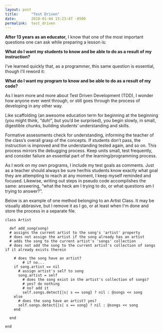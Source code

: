 ```yaml
---
layout: post
title:      "Test Driven"
date:       2018-01-04 13:23:47 -0500
permalink:  test_driven
---
```



**After 13 years as an educator,** I know that one of the most important questions one can ask while preparing a lesson is:

**What do I want my students to know and be able to do as a result of my instruction?**

I’ve learned quickly that, as a programmer,  this same question is essential, though I’ll reword it: 

**What do I want my program to know and be able to do as a result of my code?**

As I learn more and more about Test Driven Development (TDD), I wonder how anyone ever went through, or still goes through the process of developing in any other way.

Like scaffolding (an awesome education term for beginning at the beginning (you might think, “duh!”, but you’d be surprised), you begin slowly, in small, digestible chunks, building students’ understanding and skills.

Formative assessments check for understanding, informing the teacher of the class’s overall grasp of the concepts. If students don’t pass, the instruction is improved and the understanding tested again, and so on. This process mirrors the debugging process. Keep units small, test frequently, and consider failure an essential part of the learning/programming process.

As I work on my own programs, I include my test goals as comments. Just as a teacher should always be sure her/his students know exactly what goal they are attempting to reach at any moment, I keep myself reminded and focused. Likewise, writing out steps in pseudo code accomplishes the same: answering, “what the heck am I trying to do, or what questions am I trying to answer?”.

Below is an example of one method belonging to an Artist Class. It may be  visually abbrasive, but I remove it as I go, or at least when I'm done and store the process in a separate file.
```
class Artist

  def add_song(song)
  # assigns the current artist to the song's 'artist' property
  # does not assign the artist if the song already has an artist
  # adds the song to the current artist's 'songs' collection
  # does not add the song to the current artist's collection of songs if it already exists therein

    # does the song have an artist?
		# if no...
    if song.artist == nil
      # assign artist's self to song
      song.artist = self
        # does the song exist in the artist's collection of songs?
        # yes? do nothing
        # no? add it
        self.songs.detect{|s| s == song} ? nil : @songs << song
    else
      # does the song have an artist? yes?
      self.songs.detect{|s| s == song} ? nil : @songs << song
    end
    
  end
  
end
```
